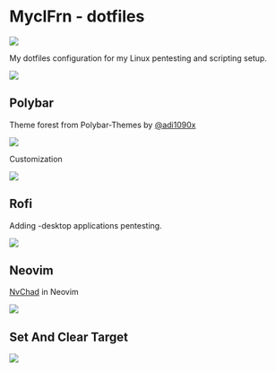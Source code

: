 # MyclFrn - dotfiles

![][logo-url]

My dotfiles configuration for my Linux pentesting and scripting setup.

![][Setup]

## Polybar

Theme forest from Polybar-Themes by [@adi1090x](https://github.com/adi1090x/polybar-themes)

![][forest-base]

Customization

![][my-forest]

## Rofi

Adding -desktop applications pentesting.

![][rofi]

## Neovim

[NvChad](https://github.com/NvChad/NvChad) in Neovim

![][neovim]

## Set And Clear Target

![][target-url]





[logo-url]: https://github.com/MyclFrn/MyclFrn/blob/main/files/Logo.png
[setup]: https://github.com/MyclFrn/dotfiles/blob/main/images/Setup.jpg
[target-url]: https://github.com/MyclFrn/dotfiles/blob/main/images/setcleartarget.gif
[forest-base]: https://raw.githubusercontent.com/adi1090x/files/master/polybar-themes/previews/forest/main.gif
[my-forest]: https://github.com/MyclFrn/dotfiles/blob/main/images/myforest.jpg
[rofi]: https://github.com/MyclFrn/dotfiles/blob/main/images/rofi.png
[neovim]: https://github.com/MyclFrn/dotfiles/blob/main/images/nvchad.jpg